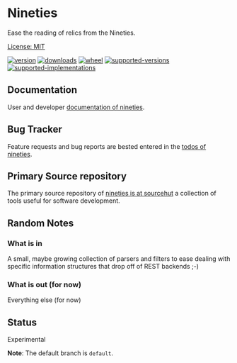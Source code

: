 # Nineties

Ease the reading of relics from the Nineties.

[License: MIT](https://git.sr.ht/~sthagen/nineties/tree/default/item/LICENSE)

[![version](https://img.shields.io/pypi/v/nineties.svg?style=flat)](https://pypi.python.org/pypi/nineties/)
[![downloads](https://pepy.tech/badge/nineties/month)](https://pepy.tech/project/nineties)
[![wheel](https://img.shields.io/pypi/wheel/nineties.svg?style=flat)](https://pypi.python.org/pypi/nineties/)
[![supported-versions](https://img.shields.io/pypi/pyversions/nineties.svg?style=flat)](https://pypi.python.org/pypi/nineties/)
[![supported-implementations](https://img.shields.io/pypi/implementation/nineties.svg?style=flat)](https://pypi.python.org/pypi/nineties/)

## Documentation

User and developer [documentation of nineties](https://codes.dilettant.life/docs/nineties).

## Bug Tracker

Feature requests and bug reports are bested entered in the [todos of nineties](https://todo.sr.ht/~sthagen/nineties).

## Primary Source repository

The primary source repository of [nineties is at sourcehut](https://git.sr.ht/~sthagen/nineties)
a collection of tools useful for software development.

## Random Notes
### What is in

A small, maybe growing collection of parsers and filters
to ease dealing with specific information structures that
drop off of REST backends ;-)

### What is out (for now)

Everything else (for now)
## Status

Experimental

**Note**: The default branch is `default`.
